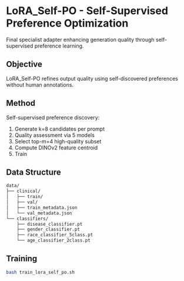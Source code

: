 # LoRA_Self-PO - Self-Supervised Preference Optimization

Final specialist adapter enhancing generation quality through self-supervised preference learning.

## Objective

LoRA_Self-PO refines output quality using self-discovered preferences without human annotations.

## Method

Self-supervised preference discovery:
1. Generate k=8 candidates per prompt
2. Quality assessment via 5 models
3. Select top-m=4 high-quality subset
4. Compute DINOv2 feature centroid
5. Train 

## Data Structure
```bash
data/
├── clinical/
│   ├── train/               
│   ├── val/                 
│   ├── train_metadata.json  
│   └── val_metadata.json    
└── classifiers/
    ├── disease_classifier.pt
    ├── gender_classifier.pt
    ├── race_classifier_5class.pt
    └── age_classifier_2class.pt
```

## Training
```bash
bash train_lora_self_po.sh